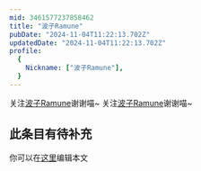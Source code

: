 ```yaml
---
mid: 3461577237858462
title: "波子Ramune"
pubDate: "2024-11-04T11:22:13.702Z"
updatedDate: "2024-11-04T11:22:13.702Z"
profile:
  {
    Nickname: ["波子Ramune"],
  }
---
```


关注[波子Ramune](https://space.bilibili.com/3461577237858462)谢谢喵~ 关注[波子Ramune](https://space.bilibili.com/3461577237858462)谢谢喵~

## 此条目有待补充
你可以在[这里](https://github.com/Yuhanawa/VTuber.ICU-Content/edit/master/v/波子Ramune/index.md)编辑本文
